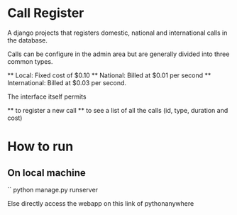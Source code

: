 # Call Register

A django projects that registers domestic, national and international calls in the database.

Calls can be configure in the admin area but are generally divided into three common types.

** Local: Fixed cost of $0.10
** National: Billed at $0.01 per second
** International: Billed at $0.03 per second.

The interface itself permits 

** to register a new call
** to see a list of all the calls (id, type, duration and cost)

# How to run

## On local machine

`` python manage.py runserver


Else directly access the webapp on this link
of pythonanywhere


